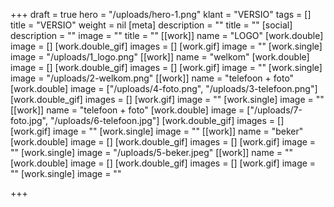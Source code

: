 +++
draft = true
hero = "/uploads/hero-1.png"
klant = "VERSIO"
tags = []
title = "VERSIO"
weight = nil
[meta]
description = ""
title = ""
[social]
description = ""
image = ""
title = ""
[[work]]
name = "LOGO"
[work.double]
image = []
[work.double_gif]
images = []
[work.gif]
image = ""
[work.single]
image = "/uploads/1_logo.png"
[[work]]
name = "welkom"
[work.double]
image = []
[work.double_gif]
images = []
[work.gif]
image = ""
[work.single]
image = "/uploads/2-welkom.png"
[[work]]
name = "telefoon + foto"
[work.double]
image = ["/uploads/4-foto.png", "/uploads/3-telefoon.png"]
[work.double_gif]
images = []
[work.gif]
image = ""
[work.single]
image = ""
[[work]]
name = "telefoon + foto"
[work.double]
image = ["/uploads/7-foto.jpg", "/uploads/6-telefoon.jpg"]
[work.double_gif]
images = []
[work.gif]
image = ""
[work.single]
image = ""
[[work]]
name = "beker"
[work.double]
image = []
[work.double_gif]
images = []
[work.gif]
image = ""
[work.single]
image = "/uploads/5-beker.jpeg"
[[work]]
name = ""
[work.double]
image = []
[work.double_gif]
images = []
[work.gif]
image = ""
[work.single]
image = ""

+++
